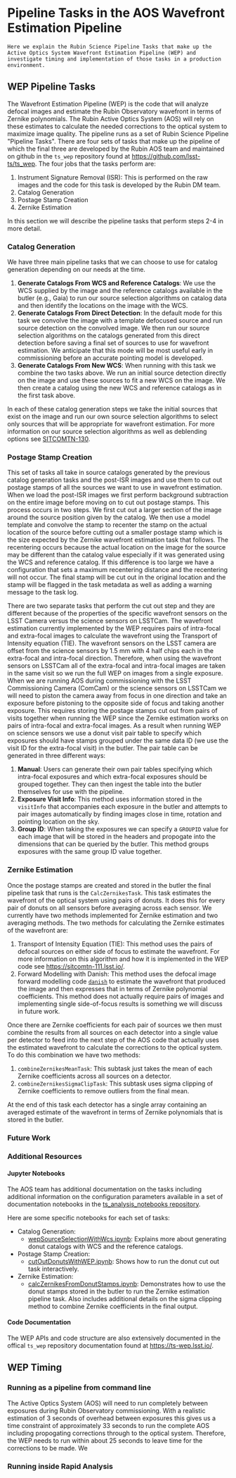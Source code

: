 # Pipeline Tasks in the AOS Wavefront Estimation Pipeline

```{abstract}
Here we explain the Rubin Science Pipeline Tasks that make up the Active Optics System Wavefront Estimation Pipeline (WEP) and investigate timing and implementation of those tasks in a production environment.
```

## WEP Pipeline Tasks

The Wavefront Estimation Pipeline (WEP) is the code that will analyze defocal images and estimate the Rubin Observatory wavefront in terms of Zernike polynomials. The Rubin Active Optics System (AOS) will rely on these estimates to calculate the needed corrections to the optical system to maximize image quality. The pipeline runs as a set of Rubin Science Pipeline "Pipeline Tasks". There are four sets of tasks that make up the pipeline of which the final three are developed by the Rubin AOS team and maintained on github in the `ts_wep` repository found at https://github.com/lsst-ts/ts_wep. The four jobs that the tasks perform are:

1. Instrument Signature Removal (ISR): This is performed on the raw images and the code for this task is developed by the Rubin DM team.
2. Catalog Generation
3. Postage Stamp Creation
4. Zernike Estimation

In this section we will describe the pipeline tasks that perform steps 2-4 in more detail.

### Catalog Generation

We have three main pipeline tasks that we can choose to use for catalog generation depending on our needs at the time.

1. **Generate Catalogs From WCS and Reference Catalogs**: We use the WCS supplied by the image and the reference catalogs available in the butler (e.g., Gaia) to run our source selection algorithms on catalog data and then identify the locations on the image with the WCS.
2. **Generate Catalogs From Direct Detection**: In the default mode for this task we convolve the image with a template defocused source and run source detection on the convolved image. We then run our source selection algorithms on the catalogs generated from this direct detection before saving a final set of sources to use for wavefront estimation. We anticipate that this mode will be most useful early in commissioning before an accurate pointing model is developed.
3. **Generate Catalogs From New WCS**: When running with this task we combine the two tasks above. We run an initial source detection directly on the image and use these sources to fit a new WCS on the image. We then create a catalog using the new WCS and reference catalogs as in the first task above.

In each of these catalog generation steps we take the initial sources that exist on the image and run our own source selection algorithms to select only sources that will be appropriate for wavefront estimation. For more information on our source selection algorithms as well as deblending options see [SITCOMTN-130](https://sitcomtn-130.lsst.io/).

### Postage Stamp Creation

This set of tasks all take in source catalogs generated by the previous catalog generation tasks and the post-ISR images and use them to cut out postage stamps of all the sources we want to use in wavefront estimation. When we load the post-ISR images we first perform background subtraction on the entire image before moving on to cut out postage stamps. This process occurs in two steps. We first cut out a larger section of the image around the source position given by the catalog. We then use a model template and convolve the stamp to recenter the stamp on the actual location of the source before cutting out a smaller postage stamp which is the size expected by the Zernike wavefront estimation task that follows. The recentering occurs because the actual location on the image for the source may be different than the catalog value especially if it was generated using the WCS and reference catalog. If this difference is too large we have a configuration that sets a maximum recentering distance and the recentering will not occur. The final stamp will be cut out in the original location and the stamp will be flagged in the task metadata as well as adding a warning message to the task log.

There are two separate tasks that perform the cut out step and they are different because of the properties of the specific wavefront sensors on the LSST Camera versus the science sensors on LSSTCam. The wavefront estimation currently implemented by the WEP requires pairs of intra-focal and extra-focal images to calculate the wavefront using the Transport of Intensity equation (TIE). The wavefront sensors on the LSST camera are offset from the science sensors by 1.5 mm with 4 half chips each in the extra-focal and intra-focal direction. Therefore, when using the wavefront sensors on LSSTCam all of the extra-focal and intra-focal images are taken in the same visit so we  run the full WEP on images from a single exposure. When we are running AOS during commissioning with the LSST Commissioning Camera (ComCam) or the science sensors on LSSTCam we will need to piston the camera away from focus in one direction and take an exposure before pistoning to the opposite side of focus and taking another exposure. This requires storing the postage stamps cut out from pairs of visits together when running the WEP since the Zernike estimation works on pairs of intra-focal and extra-focal images. As a result when running WEP on science sensors we use a donut visit pair table to specify which exposures should have stamps grouped under the same data ID (we use the visit ID for the extra-focal visit) in the butler. The pair table can be generated in three different ways:

1. **Manual**: Users can generate their own pair tables specifying which intra-focal exposures and which extra-focal exposures should be grouped together. They can then ingest the table into the butler themselves for use with the pipeline.
2. **Exposure Visit Info**: This method uses information stored in the `visitInfo` that accompanies each exposure in the butler and attempts to pair images automatically by finding images close in time, rotation and pointing location on the sky.
3. **Group ID**: When taking the exposures we can specify a `GROUPID` value for each image that will be stored in the headers and propogate into the dimensions that can be queried by the butler. This method groups exposures with the same group ID value together.

### Zernike Estimation

Once the postage stamps are created and stored in the butler the final pipeline task that runs is the `CalcZernikesTask`. This task estimates the wavefront of the optical system using pairs of donuts. It does this for every pair of donuts on all sensors before averaging across each sensor. We currently have two methods implemented for Zernike estimation and two averaging methods. The two methods for calculating the Zernike estimates of the wavefront are:

1. Transport of Intensity Equation (TIE): This method uses the pairs of defocal sources on either side of focus to estimate the wavefront. For more information on this algorithm and how it is implemented in the WEP code see https://sitcomtn-111.lsst.io/.
2. Forward Modelling with Danish: This method uses the defocal image forward modelling code [`danish`](https://github.com/jmeyers314/danish) to estimate the wavefront that produced the image and then expresses that in terms of Zernike polynomial coefficients. This method does not actually require pairs of images and implementing single side-of-focus results is something we will discuss in future work.

Once there are Zernike coefficients for each pair of sources we then must combine the results from all sources on each detector into a single value per detector to feed into the next step of the AOS code that actually uses the estimated wavefront to calculate the corrections to the optical system. To do this combination we have two methods:

1. `combineZernikesMeanTask`: This subtask just takes the mean of each Zernike coefficients across all sources on a detector.
2. `combineZernikesSigmaClipTask`: This subtask uses sigma clipping of Zernike coefficients to remove outliers from the final mean.

At the end of this task each detector has a single array containing an averaged estimate of the wavefront in terms of Zernike polynomials that is stored in the butler.

### Future Work


### Additional Resources

#### Jupyter Notebooks

The AOS team has additional documentation on the tasks including additional information on the configuration parameters available in a set of documentation notebooks in the [ts_analysis_notebooks repository](https://github.com/lsst-ts/ts_analysis_notebooks).

Here are some specific notebooks for each set of tasks:

* Catalog Generation:
    * [wepSourceSelectionWithWcs.ipynb](https://github.com/lsst-ts/ts_analysis_notebooks/blob/7749e78325d06be01db5c3683f4a6abde82c1e47/aos/closed_loop/wepSourceSelectionWithWcs.ipynb): Explains more about generating donut catalogs with WCS and the reference catalogs.
* Postage Stamp Creation:
    * [cutOutDonutsWithWEP.ipynb](https://github.com/lsst-ts/ts_analysis_notebooks/blob/develop/aos/closed_loop/cutOutDonutsWithWEP.ipynb): Shows how to run the donut cut out task interactively.
* Zernike Estimation:
    * [calcZernikesFromDonutStamps.ipynb](https://github.com/lsst-ts/ts_analysis_notebooks/blob/develop/aos/closed_loop/calcZernikesFromDonutStamps.ipynb): Demonstrates how to use the donut stamps stored in the butler to run the Zernike estimation pipeline task. Also includes additional details on the sigma clipping method to combine Zernike coefficients in the final output.

#### Code Documentation

The WEP APIs and code structure are also extensively documented in the offical `ts_wep` repository documentation found at https://ts-wep.lsst.io/.

## WEP Timing

### Running as a pipeline from command line

The Active Optics System (AOS) will need to run completely between exposures during Rubin Observatory commissioning. With a realistic estimation of 3 seconds of overhead between exposures this gives us a time constraint of approximately 33 seconds to run the complete AOS including propogating corrections through to the optical system. Therefore, the WEP needs to run within about 25 seconds to leave time for the corrections to be made. We

### Running inside Rapid Analysis


